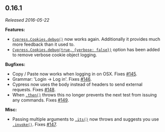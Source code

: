## 0.16.1

_Released 2016-05-22_

**Features:**

- [`Cypress.Cookies.debug()`](/api/cypress-api/cookies#Debug) now works again.
  Additionally it provides much more feedback than it used to.
- [`Cypress.Cookies.debug(true, {verbose: false})`](/api/cypress-api/cookies#Debug)
  option has been added to remove verbose cookie object logging.

**Bugfixes:**

- Copy / Paste now works when logging in on OSX. Fixes
  [#145](https://github.com/cypress-io/cypress/issues/145).
- Grammar: 'Login -> Log in'. Fixes
  [#146](https://github.com/cypress-io/cypress/issues/146).
- Cypress now uses the body instead of headers to send external requests. Fixes
  [#148](https://github.com/cypress-io/cypress/issues/148).
- When [`.then()`](/api/commands/then) throws this no longer prevents the next
  test from issuing any commands. Fixes
  [#149](https://github.com/cypress-io/cypress/issues/149).

**Misc:**

- Passing multiple arguments to [`.its()`](/api/commands/its) now throws and
  suggests you use [`.invoke()`](/api/commands/invoke). Fixes
  [#147](https://github.com/cypress-io/cypress/issues/147).
